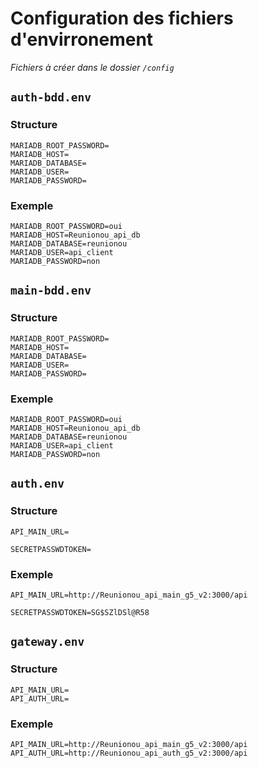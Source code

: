 # Configuration des fichiers d'envirronement

*Fichiers à créer dans le dossier `/config`*

## `auth-bdd.env`

### Structure

```env
MARIADB_ROOT_PASSWORD=
MARIADB_HOST=
MARIADB_DATABASE=
MARIADB_USER=
MARIADB_PASSWORD=
```

### Exemple

```env
MARIADB_ROOT_PASSWORD=oui
MARIADB_HOST=Reunionou_api_db
MARIADB_DATABASE=reunionou
MARIADB_USER=api_client
MARIADB_PASSWORD=non
```

## `main-bdd.env`

### Structure

```env
MARIADB_ROOT_PASSWORD=
MARIADB_HOST=
MARIADB_DATABASE=
MARIADB_USER=
MARIADB_PASSWORD=
```

### Exemple

```env
MARIADB_ROOT_PASSWORD=oui
MARIADB_HOST=Reunionou_api_db
MARIADB_DATABASE=reunionou
MARIADB_USER=api_client
MARIADB_PASSWORD=non
```
## `auth.env`

### Structure

```env
API_MAIN_URL=

SECRETPASSWDTOKEN=
```

### Exemple

```env
API_MAIN_URL=http://Reunionou_api_main_g5_v2:3000/api

SECRETPASSWDTOKEN=SG$SZlDSl@R58
```

## `gateway.env`

### Structure

```env
API_MAIN_URL=
API_AUTH_URL=
```

### Exemple

```env
API_MAIN_URL=http://Reunionou_api_main_g5_v2:3000/api
API_AUTH_URL=http://Reunionou_api_auth_g5_v2:3000/api
```

